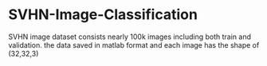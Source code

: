 # SVHN-Image-Classification

SVHN image dataset consists nearly 100k images including both train and validation. the data saved in matlab format 
and each image has the shape of (32,32,3)
